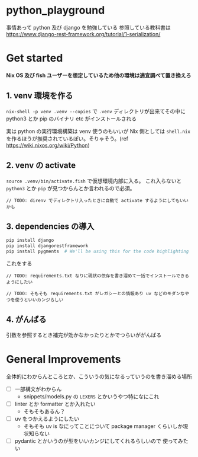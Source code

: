 # python_playground

事情あって python 及び django を勉強している
参照している教科書は https://www.django-rest-framework.org/tutorial/1-serialization/

# Get started

**Nix OS 及び fish ユーザーを想定しているため他の環境は適宜調べて置き換えろ**

## 1. venv 環境を作る

`nix-shell -p venv .venv --copies` で `.venv` ディレクトリが出来てその中に python3 とか pip のバイナリ etc がインストールされる

実は python の実行環境構築は venv 使うのもいいが Nix 側としては `shell.nix` を作るほうが推奨されているぽい。そりゃそう。(ref https://wiki.nixos.org/wiki/Python)

## 2. venv の activate

`source .venv/bin/activate.fish` で仮想環境内部に入る。
これ入らないと `python3` とか `pip` が見つからんとか言われるので必須。

`// TODO: direnv でディレクトリ入ったときに自動で activate するようにしてもいいかも`

## 3. dependencies の導入

```sh
pip install django
pip install djangorestframework
pip install pygments  # We'll be using this for the code highlighting
```
これをする

`// TODO: requirements.txt なりに現状の依存を書き溜めて一括でインストールできるようにしたい`

`// TODO: そもそも requirements.txt がレガシーとの情報あり uv などのモダンなやつを使うといいカンジらしい`

## 4. がんばる

引数を参照するとき補完が効かなかったりとかでつらいががんばる

# General Improvements

全体的にわからんところとか、こういうの気になるっていうのを書き溜める場所

- [ ] 一部構文がわからん
  - snippets/models.py の `LEXERS` とかいうやつ特になにこれ
- [ ] linter とか formatter とか入れたい
  - そもそもあるん？
- [ ] uv をつかえるようにしたい
  - そもそも uv is なにってことについて package manager くらいしか現状知らない
- [ ] pydantic とかいうのが型をいいカンジにしてくれるらしいので
使ってみたい
